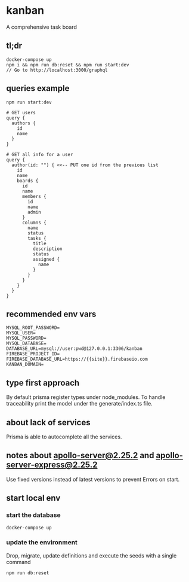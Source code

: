 # kanban

A comprehensive task board

## tl;dr

```
docker-compose up
npm i && npm run db:reset && npm run start:dev
// Go to http://localhost:3000/graphql
```

## queries example

```
npm run start:dev

# GET users
query {
  authors {
    id
    name
  }
}

# GET all info for a user
query {
  author(id: "") { <<-- PUT one id from the previous list
    id
    name
    boards {
      id
      name
      members {
        id
        name
        admin
      }
      columns {
        name
        status
        tasks {
          title
          description
          status
          assigned {
            name
          }
        }
      }
    }
  }
}

```

## recommended env vars
```
MYSQL_ROOT_PASSWORD=
MYSQL_USER=
MYSQL_PASSWORD=
MYSQL_DATABASE=
DATABASE_URL=mysql://user:pwd@127.0.0.1:3306/kanban
FIREBASE_PROJECT_ID=
FIREBASE_DATABASE_URL=https://{{site}}.firebaseio.com
KANBAN_DOMAIN=
```

## type first approach

By default prisma register types under node_modules. To handle traceability print the model under the generate/index.ts file.

## about lack of services

Prisma is able to autocomplete all the services.

## notes about apollo-server@2.25.2 and apollo-server-express@2.25.2

Use fixed versions instead of latest versions to prevent Errors on start.

## start local env

### start the database

```
docker-compose up
```

### update the environment

Drop, migrate, update definitions and execute the seeds with a single command

```
npm run db:reset
```
